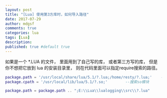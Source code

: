 ```yaml
---
layout: post
title: "[Lua] 使用第3方库时，如何导入路径"
date: 2017-07-29
author: mdgsf
comments: true
categories: lua
tags: [Lua]
description:
published: true #default true
---
```




如果是一个 *.LUA 的文件， 里面用到了自己写的库， 或者第三方写的库， 但是你不想把它放到 lua 的安装目录里， 则在代码里面可以指定require搜索的路径。


```lua
package.path = '/usr/local/share/lua/5.1/?.lua;/home/resty/?.lua;'    --搜索lua模块
package.cpath = '/usr/local/lib/lua/5.1/?.so;'        --搜索so模块

package.path = package.path .. ";E:\\Lua\\lualogging\\src\\?.lua"
```

